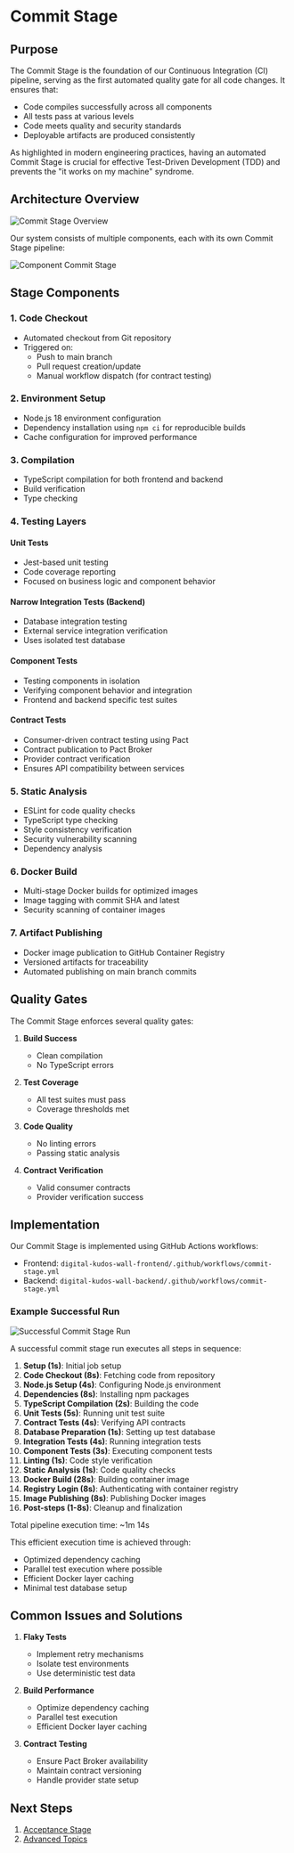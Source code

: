# Commit Stage

## Purpose

The Commit Stage is the foundation of our Continuous Integration (CI) pipeline, serving as the first automated quality gate for all code changes. It ensures that:

- Code compiles successfully across all components
- All tests pass at various levels
- Code meets quality and security standards
- Deployable artifacts are produced consistently

As highlighted in modern engineering practices, having an automated Commit Stage is crucial for effective Test-Driven Development (TDD) and prevents the "it works on my machine" syndrome.

## Architecture Overview

![Commit Stage Overview](../images/cd-pipeline/commit-stage.png)

Our system consists of multiple components, each with its own Commit Stage pipeline:

![Component Commit Stage](../images/cd-pipeline/component-commit-stage.png)

## Stage Components

### 1. Code Checkout

- Automated checkout from Git repository
- Triggered on:
  - Push to main branch
  - Pull request creation/update
  - Manual workflow dispatch (for contract testing)

### 2. Environment Setup

- Node.js 18 environment configuration
- Dependency installation using `npm ci` for reproducible builds
- Cache configuration for improved performance

### 3. Compilation

- TypeScript compilation for both frontend and backend
- Build verification
- Type checking

### 4. Testing Layers

#### Unit Tests

- Jest-based unit testing
- Code coverage reporting
- Focused on business logic and component behavior

#### Narrow Integration Tests (Backend)

- Database integration testing
- External service integration verification
- Uses isolated test database

#### Component Tests

- Testing components in isolation
- Verifying component behavior and integration
- Frontend and backend specific test suites

#### Contract Tests

- Consumer-driven contract testing using Pact
- Contract publication to Pact Broker
- Provider contract verification
- Ensures API compatibility between services

### 5. Static Analysis

- ESLint for code quality checks
- TypeScript type checking
- Style consistency verification
- Security vulnerability scanning
- Dependency analysis

### 6. Docker Build

- Multi-stage Docker builds for optimized images
- Image tagging with commit SHA and latest
- Security scanning of container images

### 7. Artifact Publishing

- Docker image publication to GitHub Container Registry
- Versioned artifacts for traceability
- Automated publishing on main branch commits

## Quality Gates

The Commit Stage enforces several quality gates:

1. **Build Success**

   - Clean compilation
   - No TypeScript errors

2. **Test Coverage**

   - All test suites must pass
   - Coverage thresholds met

3. **Code Quality**

   - No linting errors
   - Passing static analysis

4. **Contract Verification**
   - Valid consumer contracts
   - Provider verification success

## Implementation

Our Commit Stage is implemented using GitHub Actions workflows:

- Frontend: `digital-kudos-wall-frontend/.github/workflows/commit-stage.yml`
- Backend: `digital-kudos-wall-backend/.github/workflows/commit-stage.yml`

### Example Successful Run

![Successful Commit Stage Run](../images/cd-pipeline/successfull-commit-stage.png)

A successful commit stage run executes all steps in sequence:

1. **Setup (1s)**: Initial job setup
2. **Code Checkout (8s)**: Fetching code from repository
3. **Node.js Setup (4s)**: Configuring Node.js environment
4. **Dependencies (8s)**: Installing npm packages
5. **TypeScript Compilation (2s)**: Building the code
6. **Unit Tests (5s)**: Running unit test suite
7. **Contract Tests (4s)**: Verifying API contracts
8. **Database Preparation (1s)**: Setting up test database
9. **Integration Tests (4s)**: Running integration tests
10. **Component Tests (3s)**: Executing component tests
11. **Linting (1s)**: Code style verification
12. **Static Analysis (1s)**: Code quality checks
13. **Docker Build (28s)**: Building container image
14. **Registry Login (8s)**: Authenticating with container registry
15. **Image Publishing (8s)**: Publishing Docker images
16. **Post-steps (1-8s)**: Cleanup and finalization

Total pipeline execution time: ~1m 14s

This efficient execution time is achieved through:

- Optimized dependency caching
- Parallel test execution where possible
- Efficient Docker layer caching
- Minimal test database setup

## Common Issues and Solutions

1. **Flaky Tests**

   - Implement retry mechanisms
   - Isolate test environments
   - Use deterministic test data

2. **Build Performance**

   - Optimize dependency caching
   - Parallel test execution
   - Efficient Docker layer caching

3. **Contract Testing**
   - Ensure Pact Broker availability
   - Maintain contract versioning
   - Handle provider state setup

## Next Steps

1. [Acceptance Stage](./acceptance-stage.md)
2. [Advanced Topics](../advanced/test-shield.md)

